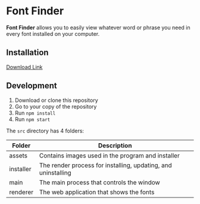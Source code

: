 # Font Finder

**Font Finder** allows you to easily view whatever word or phrase you need in every font installed on your computer.

## Installation

[Download Link](https://github.com/aquacash5/FontFinder/releases/latest)

## Development

1. Download or clone this repository
2. Go to your copy of the repository
3. Run `npm install`
4. Run `npm start`

The `src` directory has 4 folders:

| Folder    | Description                                                   |
| --------- | ------------------------------------------------------------- |
| assets    | Contains images used in the program and installer             |
| installer | The render process for installing, updating, and uninstalling |
| main      | The main process that controls the window                     |
| renderer  | The web application that shows the fonts                      |
